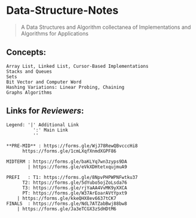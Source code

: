 # Data-Structure-Notes
> A Data Structures and Algorithm collectanea of Implementations and Algorithms for Applications
## Concepts:
```
Array List, Linked List, Cursor-Based Implementations
Stacks and Queues
Sets
Bit Vector and Computer Word
Hashing Variations: Linear Probing, Chaining
Graphs Algorithms
```

## Links for _Reviewers_:
```
Legend: '|' Additional Link
	      ':' Main Link	
	      ''
```
```
**PRE-MID**	: https://forms.gle/WjJ78RewQBvcccHi8
	  https://forms.gle/1cmLXqfXnmdXGPF86

MIDTERM	: https://forms.gle/baKLYq7wn3zyps9DA
        | https://forms.gle/eVkXDHtetxqujmuA9

PREFI	: T1: https://forms.gle/8NpvPHPWPNFwtku37
	  T2: https://forms.gle/5dYubo5ojZoLsda76
	  T3: https://forms.gle/rjYaAA4VvMK9yXXCA
	  PT: https://forms.gle/W37ArEoarAVtYpxt9
	| https://forms.gle/kkeQHX8ev6637tCK7
FINALS  : https://forms.gle/NdL7ATZabBwj88bw8
	| https://forms.gle/Ja3eTCGX3zSdHDtM6
```
